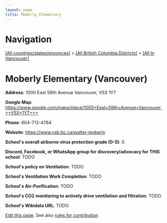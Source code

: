```yaml
---
layout: page
title: Moberly Elementary
---
```

# Navigation

[[All countries/states/provinces]](../../..) > [[All British Columbia Districts]](../..) > [[All In Vancouver]](..)

# Moberly Elementary (Vancouver)

**Address**: 1000 East 59th Avenue Vancouver,  V5X 1Y7

**Google Map**: <https://www.google.com/maps/place/1000+East+59th+Avenue+Vancouver,++V5X+1Y7+++>

**Phone**: 604-713-4784

**Website**: <https://www.vsb.bc.ca/walter-moberly>

**School's overall airborne virus protection grade (0-5)**: 0

**Discord, Facebook, or WhatsApp group for discovery/advocacy for THIS school**: TODO

**School's policy on Ventilation**: TODO

**School's Ventilation Work Completion**: TODO

**School's Air-Purification**: TODO

**School's CO2 monitoring to actively drive ventilation and filtration**: TODO

**School's Wikidata URL**: TODO


[Edit this page](https://github.com/ventilate-schools/BC/edit/main/./Vancouver/Moberly_Elementary.md). See also [rules for contribution](../../../contribution-rules/)